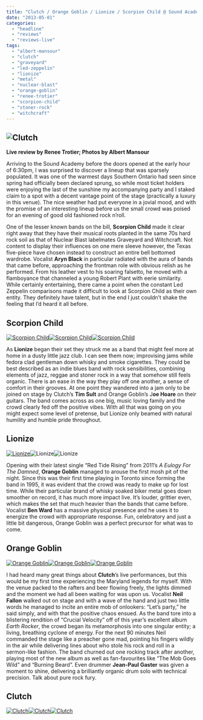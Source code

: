 ```yaml
---
title: "Clutch / Orange Goblin / Lionize / Scorpion Child @ Sound Academy, Toronto ON, April 18, 2013"
date: "2013-05-01"
categories: 
  - "headline"
  - "reviews"
  - "reviews-live"
tags: 
  - "albert-mansour"
  - "clutch"
  - "graveyard"
  - "led-zeppelin"
  - "lionize"
  - "metal"
  - "nuclear-blast"
  - "orange-goblin"
  - "renee-trotier"
  - "scorpion-child"
  - "stoner-rock"
  - "witchcraft"
---
```


## ![Clutch](http://www.hellbound.ca/wp-content/uploads/2013/04/CLUTCH-1-590x393.jpg)

**Live review by Renee Trotier; Photos by Albert Mansour**

Arriving to the Sound Academy before the doors opened at the early hour of 6:30pm, I was surprised to discover a lineup that was sparsely populated. It was one of the warmest days Southern Ontario had seen since spring had officially been declared sprung, so while most ticket holders were enjoying the last of the sunshine my accompanying party and I staked claim to a spot with a decent vantage point of the stage (practically a luxury in this venue). The nice weather had put everyone in a jovial mood, and with the promise of an interesting lineup before us the small crowd was poised for an evening of good old fashioned rock n’roll.

One of the lesser known bands on the bill, **Scorpion Child** made it clear right away that they have their musical roots planted in the same 70s hard rock soil as that of Nuclear Blast labelmates Graveyard and Witchcraft. Not content to display their influences on one mere sleeve however, the Texas five-piece have chosen instead to construct an entire bell bottomed wardrobe. Vocalist **Aryn Black** in particular radiated with the aura of bands that came before, approaching the frontman role with obvious relish as he performed. From his leather vest to his soaring falsetto, he moved with a flamboyance that channeled a young Robert Plant with eerie similarity. While certainly entertaining, there came a point when the constant Led Zeppelin comparisons made it difficult to look at Scorpion Child as their own entity. They definitely have talent, but in the end I just couldn’t shake the feeling that I’d heard it all before.

## Scorpion Child

[![Scorpion Child](http://www.hellbound.ca/wp-content/uploads/2013/04/SCORPION-CHILD-1-182x182.jpg)](http://www.hellbound.ca/wp-content/uploads/2013/04/SCORPION-CHILD-1.jpg)[![Scorpion Child](http://www.hellbound.ca/wp-content/uploads/2013/04/SCORPION-CHILD-2-182x182.jpg)](http://www.hellbound.ca/wp-content/uploads/2013/04/SCORPION-CHILD-2.jpg)[![Scorpion Child](http://www.hellbound.ca/wp-content/uploads/2013/04/SCORPION-CHILD-3-182x182.jpg)](http://www.hellbound.ca/wp-content/uploads/2013/04/SCORPION-CHILD-3.jpg)

As **Lionize** began their set they struck me as a band that might feel more at home in a dusty little jazz club. I can see them now; improvising jams while fedora clad gentleman down whisky and smoke cigarettes. They could be best described as an indie blues band with rock sensibilities, combining elements of jazz, reggae and stoner rock in a way that somehow still feels organic. There is an ease in the way they play off one another, a sense of comfort in their grooves. At one point they wandered into a jam only to be joined on stage by Clutch’s **Tim Sult** and Orange Goblin’s J**oe Hoare** on their guitars. The band comes across as one big, music loving family and the crowd clearly fed off the positive vibes. With all that was going on you might expect some level of pretense, but Lionize only beamed with natural humility and humble pride throughout.

## Lionize

[![Lionize](http://www.hellbound.ca/wp-content/uploads/2013/04/LIONIZE-1-182x182.jpg)](http://www.hellbound.ca/wp-content/uploads/2013/04/LIONIZE-1.jpg)![Lionize](http://www.hellbound.ca/wp-content/uploads/2013/04/LIONIZE-3-182x182.jpg)![Lionize](http://www.hellbound.ca/wp-content/uploads/2013/04/LIONIZE-5-182x182.jpg)

Opening with their latest single “Red Tide Rising” from 2011’s _A Eulogy For The Damned_, **Orange Goblin** managed to arouse the first mosh pit of the night. Since this was their first time playing in Toronto since forming the band in 1995, it was evident that the crowd was ready to make up for lost time. While their particular brand of whisky soaked biker metal goes down smoother on record, it has much more impact live. It’s louder, grittier even, which makes the set that much heavier than the bands that came before. Vocalist **Ben Ward** has a massive physical presence and he uses it to energize the crowd with appropriate response. Fun, celebratory and just a little bit dangerous, Orange Goblin was a perfect precursor for what was to come.

## Orange Goblin

[![Orange Goblin](http://www.hellbound.ca/wp-content/uploads/2013/04/ORANGE-GOBLIN-5-182x182.jpg)](http://www.hellbound.ca/wp-content/uploads/2013/04/ORANGE-GOBLIN-5.jpg)[![Orange Goblin](http://www.hellbound.ca/wp-content/uploads/2013/04/ORANGE-GOBLIN-8-182x182.jpg)](http://www.hellbound.ca/wp-content/uploads/2013/04/ORANGE-GOBLIN-8.jpg)[![Orange Goblin](http://www.hellbound.ca/wp-content/uploads/2013/04/ORANGE-GOBLIN-2-182x182.jpg)](http://www.hellbound.ca/wp-content/uploads/2013/04/ORANGE-GOBLIN-2.jpg)

I had heard many great things about **Clutch**’s live performances, but this would be my first time experiencing the Maryland legends for myself. With the venue packed to the rafters and beer flowing freely, the lights dimmed and the moment we had all been waiting for was upon us. Vocalist **Neil Fallon** walked out on stage and with a wave of the hand and just two little words he managed to incite an entire mob of onlookers: “Let’s party,” he said simply, and with that the positive chaos ensued. As the band tore into a blistering rendition of “Crucial Velocity” off of this year’s excellent album _Earth Rocker_, the crowd began its metamorphosis into one singular entity; a living, breathing cyclone of energy. For the next 90 minutes Neil commanded the stage like a preacher gone mad, pointing his fingers wildly in the air while delivering lines about who stole his rock and roll in a sermon-like fashion. The band churned out one rocking track after another, playing most of the new album as well as fan-favourites like “The Mob Goes Wild” and “Burning Beard”. Even drummer **Jean-Paul Gaster** was given a moment to shine, delivering a brilliantly organic drum solo with technical precision. Talk about pure rock fury.

## Clutch

[![Clutch](http://www.hellbound.ca/wp-content/uploads/2013/04/CLUTCH-5-182x182.jpg)](http://www.hellbound.ca/wp-content/uploads/2013/04/CLUTCH-5.jpg)[![Clutch](http://www.hellbound.ca/wp-content/uploads/2013/04/CLUTCH-8-182x182.jpg)](http://www.hellbound.ca/wp-content/uploads/2013/04/CLUTCH-8.jpg)[![Clutch](http://www.hellbound.ca/wp-content/uploads/2013/04/CLUTCH-13-182x182.jpg)](http://www.hellbound.ca/wp-content/uploads/2013/04/CLUTCH-13.jpg)
